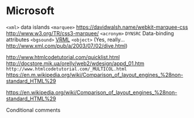 # Microsoft

`<xml>` data islands
`<marquee>` https://davidwalsh.name/webkit-marquee-css http://www.w3.org/TR/css3-marquee/
`<acronym>`
`DYNSRC`
Data-binding attributes
`<bgsound>`
[VRML](http://www.web3d.org/documents/specifications/14772/V2.0/index.html)
`<object>` (Yes, really... http://www.xml.com/pub/a/2003/07/02/dive.html)

http://www.htmlcodetutorial.com/quicklist.html
http://docstore.mik.ua/orelly/web2/wdesign/appd_01.htm
`http://www.htmlcodetutorial.com/_MULTICOL.html`
https://en.m.wikipedia.org/wiki/Comparison_of_layout_engines_%28non-standard_HTML%29

https://en.wikipedia.org/wiki/Comparison_of_layout_engines_%28non-standard_HTML%29

Conditional comments
